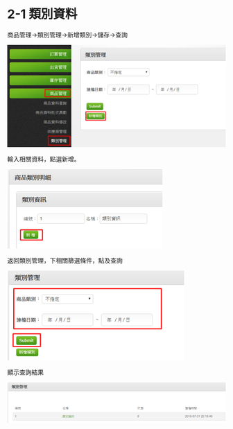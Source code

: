 # 2-1 類別資料


商品管理→類別管理→新增類別→儲存→查詢

![](../.gitbook/assets/image%20%28130%29.png)

輸入相關資料，點選新增。

![](../.gitbook/assets/image%20%28139%29.png)

返回類別管理，下相關篩選條件，點及查詢

![](../.gitbook/assets/image%20%28134%29.png)

顯示查詢結果

![](../.gitbook/assets/image%20%2852%29.png)

